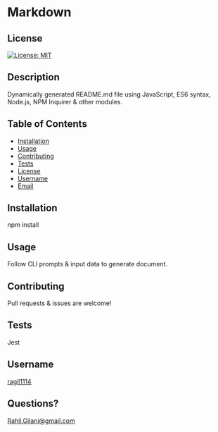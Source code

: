 # Markdown
## License
[![License: MIT](https://img.shields.io/badge/License-MIT-yellow.svg)](https://opensource.org/licenses/MIT)
## Description
Dynamically generated README.md file using JavaScript, ES6 syntax, Node.js, NPM Inquirer & other modules.
## Table of Contents

* [Installation](#installation)
* [Usage](#usage)
* [Contributing](#contributing)
* [Tests](#tests)
* [License](#license)
* [Username](#username)
* [Email](#email)
## Installation
npm install
## Usage
Follow CLI prompts & input data to generate document.
## Contributing
Pull requests & issues are welcome!
## Tests
Jest
## Username
[ragil1114](https://www.github.com/ragil1114)
## Questions?
[Rahil.Gilani@gmail.com](Rahil.Gilani@gmail.com)
